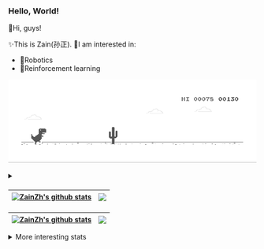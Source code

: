 ### Hello, World!
👋Hi, guys! 

✨This is Zain(孙正).
🤔I am interested in:
- 🤖️Robotics 
- 🧠Reinforcement learning


![Dino](https://raw.githubusercontent.com/praveenscience/praveenscience/master/dino.gif)


<details>
<summary></summary>
<pre><code>

Most Used Languages: The language that I used most in all projects.
Wakatime Stats: My working time stats in the past seven days.
Github stats: My growth process.
</code></pre>
</details>

#### 
| <a href="https://github.com/ZainZh/github-readme-stats"><img align="center" src="https://github-readme-stats-an0fxpx8x-zainzh.vercel.app/api/top-langs/?username=ZainZh&layout=compact&show_icons=true&include_all_commits=true&theme=buefy&hide_border=true" alt="ZainZh's github stats" /></a> | <a href="https://github.com/ZainZh/github-readme-stats"><img align="center" src="https://github-readme-stats-an0fxpx8x-zainzh.vercel.app/api/wakatime?username=ZainZh&layout=compact&theme=buefy&hide_border=true" /></a> |
| ------------- | ------------- |

#### 
| <a href="https://github.com/ZainZh/github-readme-stats"><img align="center" src="https://github-readme-stats-an0fxpx8x-zainzh.vercel.app/api?username=ZainZh&show_icons=true&include_all_commits=true&theme=buefy&hide_border=true" alt="ZainZh's github stats" /></a> | <a href="https://github.com/ZainZh/github-readme-stats"><img align="center" src="https://github-readme-streak-stats.herokuapp.com/?user=ZainZh&layout=compact&theme=buefy&hide_border=true" /></a> |
| --- | --- |


<details>
<summary>More interesting stats</summary>
<pre><code>

<!--START_SECTION:waka-->
**I'm an Early 🐤** 

```text
🌞 Morning    44 commits     ██░░░░░░░░░░░░░░░░░░░░░░░   10.86% 
🌆 Daytime    208 commits    ████████████░░░░░░░░░░░░░   51.36% 
🌃 Evening    145 commits    █████████░░░░░░░░░░░░░░░░   35.8% 
🌙 Night      8 commits      ░░░░░░░░░░░░░░░░░░░░░░░░░   1.98%

```
📅 **I'm Most Productive on Thursday** 

```text
Monday       64 commits     ████░░░░░░░░░░░░░░░░░░░░░   15.8% 
Tuesday      51 commits     ███░░░░░░░░░░░░░░░░░░░░░░   12.59% 
Wednesday    87 commits     █████░░░░░░░░░░░░░░░░░░░░   21.48% 
Thursday     108 commits    ██████░░░░░░░░░░░░░░░░░░░   26.67% 
Friday       62 commits     ███░░░░░░░░░░░░░░░░░░░░░░   15.31% 
Saturday     22 commits     █░░░░░░░░░░░░░░░░░░░░░░░░   5.43% 
Sunday       11 commits     ░░░░░░░░░░░░░░░░░░░░░░░░░   2.72%

```


📊 **This Week I Spent My Time On** 

```text
⌚︎ Time Zone: Asia/Shanghai

💬 Programming Languages: 
Python                   4 hrs 36 mins       ████████░░░░░░░░░░░░░░░░░   34.48% 
Other                    3 hrs 39 mins       ██████░░░░░░░░░░░░░░░░░░░   27.43% 
Markdown                 2 hrs 49 mins       █████░░░░░░░░░░░░░░░░░░░░   21.16% 
C++                      1 hr 33 mins        ███░░░░░░░░░░░░░░░░░░░░░░   11.65% 
YAML                     27 mins             ░░░░░░░░░░░░░░░░░░░░░░░░░   3.49%

🔥 Editors: 
CLion                    6 hrs 36 mins       ████████████░░░░░░░░░░░░░   49.53% 
Browser                  3 hrs 39 mins       ██████░░░░░░░░░░░░░░░░░░░   27.43% 
VS Code                  2 hrs 21 mins       ████░░░░░░░░░░░░░░░░░░░░░   17.63% 
PyCharm                  43 mins             █░░░░░░░░░░░░░░░░░░░░░░░░   5.41%

💻 Operating System: 
Linux                    8 hrs 41 mins       ████████████████░░░░░░░░░   65.09% 
Mac                      4 hrs 39 mins       ████████░░░░░░░░░░░░░░░░░   34.91%

```

**I Mostly Code in Python** 

```text
Python                   8 repos             ███████████░░░░░░░░░░░░░░   44.44% 
C++                      6 repos             ████████░░░░░░░░░░░░░░░░░   33.33% 
Jupyter Notebook         2 repos             ██░░░░░░░░░░░░░░░░░░░░░░░   11.11% 
C                        2 repos             ██░░░░░░░░░░░░░░░░░░░░░░░   11.11%

```



 Last Updated on 19/10/2022 02:26:41 UTC
<!--END_SECTION:waka-->
</code></pre>
</details>

<!--
**ZainZh/ZainZh** is a ✨ _special_ ✨ repository because its `README.md` (this file) appears on your GitHub profile.

Here are some ideas to get you started:

- 🔭 I’m currently working on ...
- 🌱 I’m currently learning ...
- 👯 I’m looking to collaborate on ...
- 🤔 I’m looking for help with ...
- 💬 Ask me about ...
- 📫 How to reach me: ...
- 😄 Pronouns: ...
- ⚡ Fun fact: ...
-->
